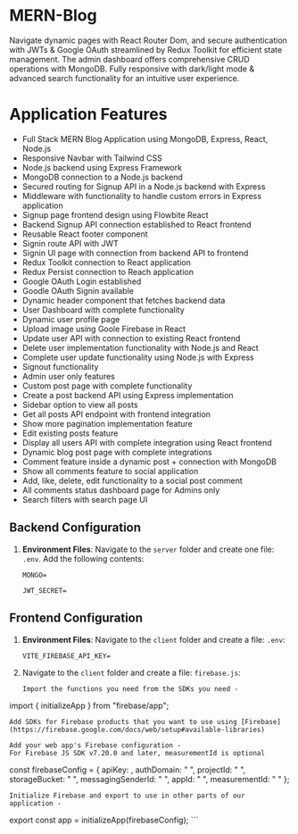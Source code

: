 # MERN-Blog
Navigate dynamic pages with React Router Dom, and secure authentication with JWTs &amp; Google OAuth streamlined by Redux Toolkit for efficient state management. The admin dashboard offers comprehensive CRUD operations with MongoDB. Fully responsive with dark/light mode &amp; advanced search functionality for an intuitive user experience.

# Application Features 
- Full Stack MERN Blog Application using MongoDB, Express, React, Node.js
- Responsive Navbar with Tailwind CSS
- Node.js backend using Express Framework
- MongoDB connection to a Node.js backend
- Secured routing for Signup API in a Node.js backend with Express
- Middleware with functionality to handle custom errors in Express application
- Signup page frontend design using Flowbite React
- Backend Signup API connection established to React frontend
- Reusable React footer component 
- Signin route API with JWT
- Signin UI page with connection from backend API to frontend
- Redux Toolkit connection to React application
- Redux Persist connection to Reach application
- Google OAuth Login established
- Goodle OAuth Signin available
- Dynamic header component that fetches backend data
- User Dashboard with complete functionality
- Dynamic user profile page 
- Upload image using Goole Firebase in React 
- Update user API with connection to existing React frontend
- Delete user implementation functionality with Node.js and React
- Complete user update functionality using Node.js with Express
- Signout functionality 
- Admin user only features 
- Custom post page with complete functionality
- Create a post backend API using Express implementation
- Sidebar option to view all posts
- Get all posts API endpoint with frontend integration
- Show more pagination implementation feature
- Edit existing posts feature
- Display all users API with complete integration using React frontend
- Dynamic blog post page with complete integrations
- Comment feature inside a dynamic post + connection with MongoDB
- Show all comments feature to social application
- Add, like, delete, edit functionality to a social post comment
- All comments status dashboard page for Admins only
- Search filters with search page UI

## Backend Configuration

1. **Environment Files**: Navigate to the `server` folder and create one file: `.env`. Add the following contents:

    ```plaintext
    MONGO=

    JWT_SECRET=
    ```

## Frontend Configuration

1. **Environment Files**: Navigate to the `client` folder and create a file: `.env`:

    ```plaintext
    VITE_FIREBASE_API_KEY=
    ```
2. Navigate to the `client` folder and create a file: `firebase.js`:

    ```plaintext
    Import the functions you need from the SDKs you need -
import { initializeApp } from "firebase/app";

    Add SDKs for Firebase products that you want to use using [Firebase](https://firebase.google.com/docs/web/setup#available-libraries)

    Add your web app's Firebase configuration -
    For Firebase JS SDK v7.20.0 and later, measurementId is optional
const firebaseConfig = {
  apiKey: ,
  authDomain: " ",
  projectId: " ",
  storageBucket: " ",
  messagingSenderId: " ",
  appId: " ",
  measurementId: " "
};

    Initialize Firebase and export to use in other parts of our application - 
export const app = initializeApp(firebaseConfig);
    ```


